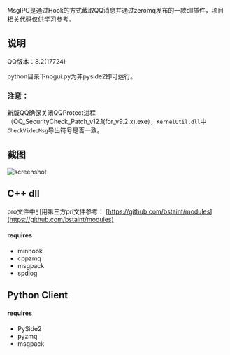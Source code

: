 MsgIPC是通过Hook的方式截取QQ消息并通过zeromq发布的一款dll插件，项目相关代码仅供学习参考。

## 说明

QQ版本：8.2(17724)

python目录下nogui.py为非pyside2即可运行。

### 注意：
新版QQ确保关闭QQProtect进程（QQ_SecurityCheck_Patch_v12.1(for_v9.2.x).exe），`KernelUtil.dll`中`CheckVideoMsg`导出符号是否一致。

## 截图
![screenshot](https://raw.githubusercontent.com/bstaint/MsgIPC/master/doc/screenshot.png)

## C++ dll

pro文件中引用第三方pri文件参考：
[https://github.com/bstaint/modules](https://github.com/bstaint/modules)

#### requires

 - minhook
 - cppzmq
 - msgpack
 - spdlog

## Python Client

#### requires

 - PySide2
 - pyzmq
 - msgpack
